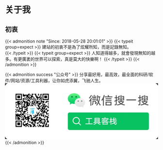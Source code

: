# 关于我





## 初衷
{{< admonition note "Since: 2018-05-28 20:01:01" >}}
{{< typeit group=expect >}}
  建站的初衷不是為了炫耀所知，而是記錄無知。  
{{< /typeit >}}
{{< typeit group=expect >}}
  人知道得越多，就會發現無知的越多。有更廣袤的世界可以探索，真是莫大的快樂啊！
{{< /typeit >}}
{{< /admonition >}}

{{< admonition success "公众号" >}}
分享最好用，最高效，最全面的科研/软件/网站/资源/工具利器，让你如虎添翼，飞驰人生。
  ![公众号](/images/toolkz.png)
{{< /admonition >}}

